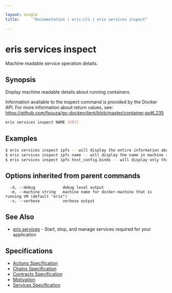 ```yaml
---

layout: single
title:      "Documentation | eris:cli | eris services inspect"

---
```


# eris services inspect

Machine readable service operation details.

## Synopsis

Display machine readable details about running containers.

Information available to the inspect command is provided by the Docker API.
For more information about return values, see:
https://github.com/fsouza/go-dockerclient/blob/master/container.go#L235

```bash
eris services inspect NAME [KEY]
```

## Examples

```bash
$ eris services inspect ipfs -- will display the entire information about ipfs containers
$ eris services inspect ipfs name -- will display the name in machine readable format
$ eris services inspect ipfs host_config.binds -- will display only that value
```

## Options inherited from parent commands

```
  -d, --debug            debug level output
  -m, --machine string   machine name for docker-machine that is running VM (default "eris")
  -v, --verbose          verbose output
```

## See Also

* [eris services](/docs/documentation/cli/0.11.3/eris_services/)	 - Start, stop, and manage services required for your application

## Specifications

* [Actions Specification](/docs/documentation/cli/0.11.3/actions_specification/)
* [Chains Specification](/docs/documentation/cli/0.11.3/chains_specification/)
* [Contracts Specification](/docs/documentation/cli/0.11.3/contracts_specification/)
* [Motivation](/docs/documentation/cli/0.11.3/motivation/)
* [Services Specification](/docs/documentation/cli/0.11.3/services_specification/)

